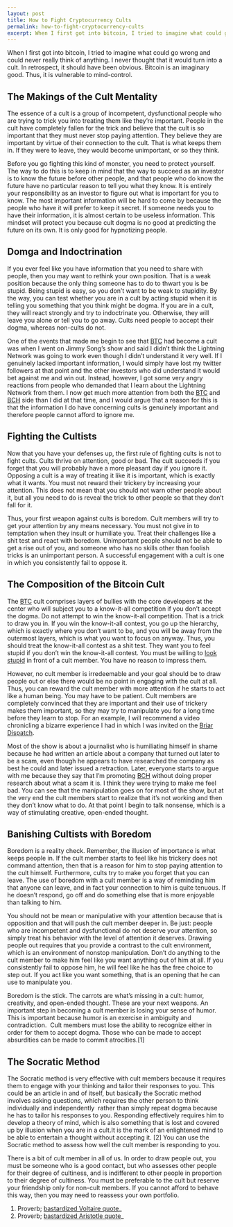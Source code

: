 ```yaml
---
layout: post
title: How to Fight Cryptocurrency Cults
permalink: how-to-fight-cryptocurrency-cults
excerpt: When I first got into bitcoin, I tried to imagine what could go wrong and could never really think of anything. I never thought that it would turn into a cult. In retrospect, it should have been obvious. Bitcoin is an imaginary good. Thus, it is vulnerable to mind-control.
---
```


When I first got into bitcoin, I tried to imagine what could go wrong and could never really think of anything. I never thought that it would turn into a cult. In retrospect, it should have been obvious. Bitcoin is an imaginary good. Thus, it is vulnerable to mind-control.

## The Makings of the Cult Mentality

The essence of a cult is a group of incompetent, dysfunctional people who are trying to trick you into treating them like they’re important. People in the cult have completely fallen for the trick and believe that the cult is so important that they must never stop paying attention. They believe they are important by virtue of their connection to the cult. That is what keeps them in. If they were to leave, they would become unimportant, or so they think.

Before you go fighting this kind of monster, you need to protect yourself. The way to do this is to keep in mind that the way to succeed as an investor is to know the future before other people, and that people who do know the future have no particular reason to tell you what they know. It is entirely your responsibility as an investor to figure out what is important for you to know. The most important information will be hard to come by because the people who have it will prefer to keep it secret. If someone needs you to have their information, it is almost certain to be useless information. This mindset will protect you because cult dogma is no good at predicting the future on its own. It is only good for hypnotizing people.

## Domga and Indoctrination

If you ever feel like you have information that you need to share with people, then you may want to rethink your own position. That is a weak position because the only thing someone has to do to thwart you is be stupid. Being stupid is easy, so you don’t want to be weak to stupidity. By the way, you can test whether you are in a cult by acting stupid when it is telling you something that you think might be dogma. If you are in a cult, they will react strongly and try to indoctrinate you. Otherwise, they will leave you alone or tell you to go away. Cults need people to accept their dogma, whereas non-cults do not.

One of the events that made me begin to see that [BTC](https://markets.bitcoin.com/crypto/BTC) had become a cult was when I went on Jimmy Song’s show and said I didn’t think the Lightning Network was going to work even though I didn’t understand it very well. If I genuinely lacked important information, I would simply have lost my twitter followers at that point and the other investors who did understand it would bet against me and win out. Instead, however, I got some very angry reactions from people who demanded that I learn about the Lightning Network from them. I now get much more attention from both the [BTC](https://markets.bitcoin.com/crypto/BTC) and [BCH](https://markets.bitcoin.com/crypto/BCH) side than I did at that time, and I would argue that a reason for this is that the information I do have concerning cults is genuinely important and therefore people cannot afford to ignore me.

## Fighting the Cultists

Now that you have your defenses up, the first rule of fighting cults is not to fight cults. Cults thrive on attention, good or bad. The cult succeeds if you forget that you will probably have a more pleasant day if you ignore it. Opposing a cult is a way of treating it like it is important, which is exactly what it wants. You must not reward their trickery by increasing your attention. This does not mean that you should not warn other people about it, but all you need to do is reveal the trick to other people so that they don’t fall for it.

Thus, your first weapon against cults is boredom. Cult members will try to get your attention by any means necessary. You must not give in to temptation when they insult or humiliate you. Treat their challenges like a shit test and react with boredom. Unimportant people should not be able to get a rise out of you, and someone who has no skills other than foolish tricks is an unimportant person. A successful engagement with a cult is one in which you consistently fail to oppose it.

## The Composition of the Bitcoin Cult

The [BTC](https://markets.bitcoin.com/crypto/BTC) cult comprises layers of bullies with the core developers at the center who will subject you to a know-it-all competition if you don’t accept the dogma. Do not attempt to win the know-it-all competition. That is a trick to draw you in. If you win the know-it-all contest, you go up the hierarchy, which is exactly where you don’t want to be, and you will be away from the outermost layers, which is what you want to focus on anyway. Thus, you should treat the know-it-all contest as a shit test. They want you to feel stupid if you don’t win the know-it-all contest. You must be willing to [look stupid](https://www.youtube.com/watch?v=PgNh43veB3Q&t=2s) in front of a cult member. You have no reason to impress them.

However, no cult member is irredeemable and your goal should be to draw people out or else there would be no point in engaging with the cult at all. Thus, you can reward the cult member with more attention if he starts to act like a human being. You may have to be patient. Cult members are completely convinced that they are important and their use of trickery makes them important, so they may try to manipulate you for a long time before they learn to stop. For an example, I will recommend a video chronicling a bizarre experience I had in which I was invited on the [Briar Dispatch](https://www.youtube.com/watch?v=MZQZACIU_p4&feature=youtu.be).

Most of the show is about a journalist who is humiliating himself in shame because he had written an article about a company that turned out later to be a scam, even though he appears to have researched the company as best he could and later issued a retraction. Later, everyone starts to argue with me because they say that I’m promoting [BCH](https://markets.bitcoin.com/crypto/BCH) without doing proper research about what a scam it is. I think they were trying to make me feel bad. You can see that the manipulation goes on for most of the show, but at the very end the cult members start to realize that it’s not working and then they don’t know what to do. At that point I begin to talk nonsense, which is a way of stimulating creative, open-ended thought.

## Banishing Cultists with Boredom

Boredom is a reality check. Remember, the illusion of importance is what keeps people in. If the cult member starts to feel like his trickery does not command attention, then that is a reason for him to stop paying attention to the cult himself. Furthermore, cults try to make you forget that you can leave. The use of boredom with a cult member is a way of reminding him that anyone can leave, and in fact your connection to him is quite tenuous. If he doesn’t respond, go off and do something else that is more enjoyable than talking to him.

You should not be mean or manipulative with your attention because that is opposition and that will push the cult member deeper in. Be just: people who are incompetent and dysfunctional do not deserve your attention, so simply treat his behavior with the level of attention it deserves. Drawing people out requires that you provide a contrast to the cult environment, which is an environment of nonstop manipulation. Don’t do anything to the cult member to make him feel like you want anything out of him at all. If you consistently fail to oppose him, he will feel like he has the free choice to step out. If you act like you want something, that is an opening that he can use to manipulate you.

Boredom is the stick. The carrots are what’s missing in a cult: humor, creativity, and open-ended thought. These are your next weapons. An important step in becoming a cult member is losing your sense of humor. This is important because humor is an exercise in ambiguity and contradiction.  Cult members must lose the ability to recognize either in order for them to accept dogma. Those who can be made to accept absurdities can be made to commit atrocities.[1]

## The Socratic Method

The Socratic method is very effective with cult members because it requires them to engage with your thinking and tailor their responses to you. This could be an article in and of itself, but basically the Socratic method involves asking questions, which requires the other person to think individually and independently  rather than simply repeat dogma because he has to tailor his responses to you. Responding effectively requires him to develop a theory of mind, which is also something that is lost and covered up by illusion when you are in a cult.It is the mark of an enlightened mind to be able to entertain a thought without accepting it. [2] You can use the Socratic method to assess how well the cult member is responding to you.

There is a bit of cult member in all of us. In order to draw people out, you must be someone who is a good contact, but who assesses other people for their degree of cultiness, and is indifferent to other people in proportion to their degree of cultiness. You must be preferable to the cult but reserve your friendship only for non-cult members. If you cannot afford to behave this way, then you may need to reassess your own portfolio.

1. Proverb; [bastardized Voltaire quote](http://atheistnexus.org/profiles/blogs/absurdities-and-atrocities-the-full-quote)_
2. Proverb; [bastardized Aristotle quote](http://publicnoises.blogspot.com/2009/02/aristotle-and-accuracy.html)_
